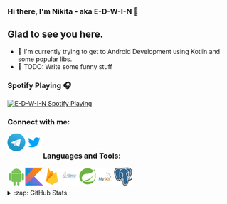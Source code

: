 ### Hi there, I'm Nikita - aka E-D-W-I-N 👋

## Glad to see you here.
- 📱 I'm currently trying to get to Android Development using Kotlin and some popular libs. 
- 🌱 TODO: Write some funny stuff

### Spotify Playing 🎧

[<img src="https://novatorem-e-d-w-i-n.vercel.app/api/spotify" alt="E-D-W-I-N Spotify Playing" width="350" />](https://open.spotify.com/user/nj6m890ilt12s6enx99qbxve3)

### Connect with me:

[<img align="left" alt="E-D-W-I-N | Telegram" width="40px" src="https://raw.githubusercontent.com/github/explore/80688e429a7d4ef2fca1e82350fe8e3517d3494d/topics/telegram/telegram.png" />][telegram]
[<img align="left" alt="E-D-W-I-N | Twitter" width="40px" src="https://raw.githubusercontent.com/github/explore/80688e429a7d4ef2fca1e82350fe8e3517d3494d/topics/twitter/twitter.png" />][twitter]

<br />

### Languages and Tools:

[<img align="left" alt="Android Studio" width="40px" src="https://raw.githubusercontent.com/github/explore/80688e429a7d4ef2fca1e82350fe8e3517d3494d/topics/android/android.png" />][jebaited]
[<img align="left" alt="Kotlin" width="40px" src="https://raw.githubusercontent.com/github/explore/80688e429a7d4ef2fca1e82350fe8e3517d3494d/topics/kotlin/kotlin.png" />][jebaited]
[<img align="left" alt="Firebase" width="40px" src="https://raw.githubusercontent.com/github/explore/80688e429a7d4ef2fca1e82350fe8e3517d3494d/topics/firebase/firebase.png" />][jebaited]
[<img align="left" alt="Java" width="40px" src="https://raw.githubusercontent.com/github/explore/80688e429a7d4ef2fca1e82350fe8e3517d3494d/topics/java/java.png" />][jebaited]
[<img align="left" alt="Spring" width="40px" src="https://raw.githubusercontent.com/github/explore/80688e429a7d4ef2fca1e82350fe8e3517d3494d/topics/spring-boot/spring-boot.png" />][jebaited]
[<img align="left" alt="MySQL" width="40px" src="https://raw.githubusercontent.com/github/explore/80688e429a7d4ef2fca1e82350fe8e3517d3494d/topics/mysql/mysql.png" />][jebaited]
[<img align="left" alt="PostgreSQL" width="40px" src="https://raw.githubusercontent.com/github/explore/80688e429a7d4ef2fca1e82350fe8e3517d3494d/topics/postgresql/postgresql.png" />][jebaited]
<br />
<br />

<details>
  <summary>:zap: GitHub Stats</summary>

  <img align="left" alt="E-D-W-I-N's GitHub Stats" src="https://github-readme-stats-e-d-w-i-n.vercel.app/api?username=E-D-W-I-N&show_icons=true&hide_border=true&theme=dracula" />

</details>

[telegram]: https://t.me/E_D_W_I_N
[twitter]: https://twitter.com/HideButNotSeek
[jebaited]: https://www.youtube.com/watch?v=dQw4w9WgXcQ
